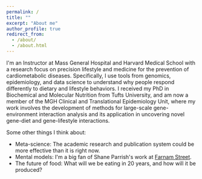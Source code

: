 ```yaml
---
permalink: /
title: ""
excerpt: "About me"
author_profile: true
redirect_from: 
  - /about/
  - /about.html
---
```


I'm an Instructor at Mass General Hospital and Harvard Medical School with a research focus on precision lifestyle and medicine for the prevention of cardiometabolic diseases. Specifically, I use tools from genomics, epidemiology, and data science to understand why people respond differently to dietary and lifestyle behaviors. I received my PhD in Biochemical and Molecular Nutrition from Tufts University, and am now a member of the MGH Clinical and Translational Epidemiology Unit, where my work involves the development of methods for large-scale gene-environment interaction analysis and its application in uncovering novel gene-diet and gene-lifestyle interactions.

Some other things I think about:
* Meta-science: The academic research and publication system could be more effective than it is right now.
* Mental models: I'm a big fan of Shane Parrish's work at [Farnam Street](https://fs.blog/).
* The future of food: What will we be eating in 20 years, and how will it be produced?
